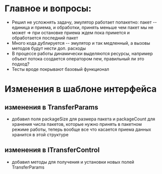 # Главное и вопросы:
 * Решил не усложнять задачу, эмулятор работает попакетно: пакет -- единица и приема, и обработки, принять меньше чем пакет мы не может => при остановке приема ждем пока примется и обработается последний пакет
 * Много кода дублируется -- эмулятор и так медленный, а вызовы методов будут нести доп. расходы
 * В процессе работы динамически выделяются ресурсы, например объект потока создается оператором new, правильный ли это подход?
 * Тесты вроде покрывают базовый функционал 
# Изменения в шаблоне интерфейса
## изменения в TransferParams
* добавил поля packageSize для размера пакета и packageCount для хранения числа пакетов, которые нужно принять в пакетном режиме работы, теперь вообще все что касается приема данных хранится в этой структуре
## изменения в ITransferControl
* добавил методы для получения и установки новых полей TransferParams

